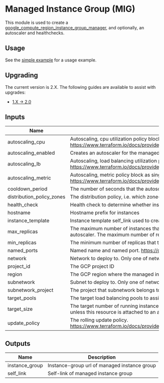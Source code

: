 # Managed Instance Group (MIG)

This module is used to create a [google_compute_region_instance_group_manager](https://www.terraform.io/docs/providers/google/r/compute_region_instance_group_manager.html),
and optionally, an autoscaler and healthchecks.

## Usage

See the [simple example](../../examples/mig/simple) for a usage example.

## Upgrading

The current version is 2.X. The following guides are available to assist with upgrades:

- [1.X -> 2.0](../../docs/upgrading_to_mig_v2.0.md)

<!-- BEGINNING OF PRE-COMMIT-TERRAFORM DOCS HOOK -->
## Inputs

| Name | Description | Type | Default | Required |
|------|-------------|:----:|:-----:|:-----:|
| autoscaling\_cpu | Autoscaling, cpu utilization policy block as single element array. https://www.terraform.io/docs/providers/google/r/compute_autoscaler.html#cpu_utilization | list(map(number)) | `<list>` | no |
| autoscaling\_enabled | Creates an autoscaler for the managed instance group | string | `"false"` | no |
| autoscaling\_lb | Autoscaling, load balancing utilization policy block as single element array. https://www.terraform.io/docs/providers/google/r/compute_autoscaler.html#load_balancing_utilization | list(map(number)) | `<list>` | no |
| autoscaling\_metric | Autoscaling, metric policy block as single element array. https://www.terraform.io/docs/providers/google/r/compute_autoscaler.html#metric | object | `<list>` | no |
| cooldown\_period | The number of seconds that the autoscaler should wait before it starts collecting information from a new instance. | string | `"60"` | no |
| distribution\_policy\_zones | The distribution policy, i.e. which zone(s) should instances be create in. Default is all zones in given region. | list(string) | `<list>` | no |
| health\_check | Health check to determine whether instances are responsive and able to do work | object | `<map>` | no |
| hostname | Hostname prefix for instances | string | `"default"` | no |
| instance\_template | Instance template self_link used to create compute instances | string | n/a | yes |
| max\_replicas | The maximum number of instances that the autoscaler can scale up to. This is required when creating or updating an autoscaler. The maximum number of replicas should not be lower than minimal number of replicas. | string | `"10"` | no |
| min\_replicas | The minimum number of replicas that the autoscaler can scale down to. This cannot be less than 0. | string | `"2"` | no |
| named\_ports | Named name and named port. https://cloud.google.com/load-balancing/docs/backend-service#named_ports | object | `<list>` | no |
| network | Network to deploy to. Only one of network or subnetwork should be specified. | string | `""` | no |
| project\_id | The GCP project ID | string | `"null"` | no |
| region | The GCP region where the managed instance group resides. | string | n/a | yes |
| subnetwork | Subnet to deploy to. Only one of network or subnetwork should be specified. | string | `""` | no |
| subnetwork\_project | The project that subnetwork belongs to | string | `""` | no |
| target\_pools | The target load balancing pools to assign this group to. | list(string) | `<list>` | no |
| target\_size | The target number of running instances for this managed instance group. This value should always be explicitly set unless this resource is attached to an autoscaler, in which case it should never be set. | string | `"1"` | no |
| update\_policy | The rolling update policy. https://www.terraform.io/docs/providers/google/r/compute_region_instance_group_manager.html#rolling_update_policy | object | `<list>` | no |

## Outputs

| Name | Description |
|------|-------------|
| instance\_group | Instance-group url of managed instance group |
| self\_link | Self-link of managed instance group |

<!-- END OF PRE-COMMIT-TERRAFORM DOCS HOOK -->
